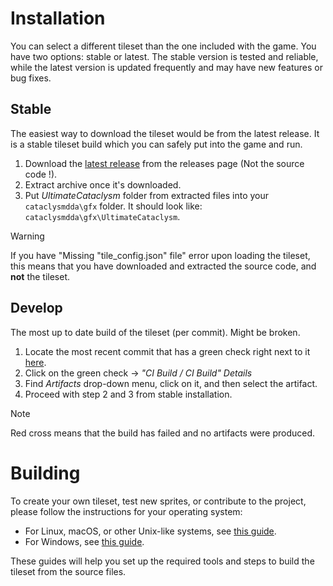 # Installation

You can select a different tileset than the one included with the game. You have two options: stable or latest. The stable version is tested and reliable, while the latest version is updated frequently and may have new features or bug fixes.

## Stable

The easiest way to download the tileset would be from the latest release. It is a stable tileset build which you can safely put into the game and run.

1. Download the [latest release](https://github.com/I-am-Erk/CDDA-Tilesets/releases/latest) from the releases page (Not the source code !).
2. Extract archive once it's downloaded.
3. Put *UltimateCataclysm* folder from extracted files into your `cataclysmdda\gfx` folder. It should look like: `cataclysmdda\gfx\UltimateCataclysm`.

> [!WARNING]
> If you have "Missing "tile_config.json" file" error upon loading the tileset, this means that you have downloaded and extracted the source code, and **not** the tileset.

## Develop

The most up to date build of the tileset (per commit). Might be broken.

1. Locate the most recent commit that has a green check right next to it [here](https://github.com/I-am-Erk/CDDA-Tilesets/commits/master).
2. Click on the green check -> *"CI Build / CI Build" Details*
3. Find *Artifacts* drop-down menu, click on it, and then select the artifact.
4. Proceed with step 2 and 3 from stable installation.

> [!NOTE]
> Red cross means that the build has failed and no artifacts were produced.

# Building

To create your own tileset, test new sprites, or contribute to the project, please follow the instructions for your operating system:

- For Linux, macOS, or other Unix-like systems, see [this guide](installation_nix.md).
- For Windows, see [this guide](installation_windows.md).

These guides will help you set up the required tools and steps to build the tileset from the source files.
